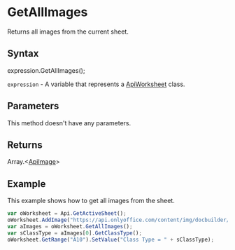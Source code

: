 # GetAllImages

Returns all images from the current sheet.

## Syntax

expression.GetAllImages();

`expression` - A variable that represents a [ApiWorksheet](../ApiWorksheet.md) class.

## Parameters

This method doesn't have any parameters.

## Returns

Array.\<[ApiImage](../../ApiImage/ApiImage.md)>

## Example

This example shows how to get all images from the sheet.

```javascript
var oWorksheet = Api.GetActiveSheet();
oWorksheet.AddImage("https://api.onlyoffice.com/content/img/docbuilder/examples/coordinate_aspects.png", 60 * 36000, 35 * 36000, 0, 2 * 36000, 0, 3 * 36000);
var aImages = oWorksheet.GetAllImages();
var sClassType = aImages[0].GetClassType();
oWorksheet.GetRange("A10").SetValue("Class Type = " + sClassType);
```
